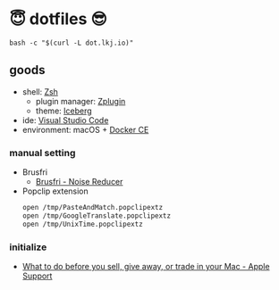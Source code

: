 :innocent: dotfiles :sunglasses:
========

```
bash -c "$(curl -L dot.lkj.io)"
```

## goods

- shell: [Zsh](http://www.zsh.org/)
  - plugin manager: [Zplugin](https://github.com/zdharma/zplugin)
  - theme: [Iceberg](https://cocopon.github.io/iceberg.vim/)
- ide: [Visual Studio Code](https://code.visualstudio.com/)
- environment: macOS + [Docker CE](https://github.com/docker/docker-ce)

### manual setting

- Brusfri
  - [Brusfri - Noise Reducer](https://klevgrand.com/products/brusfri)
- Popclip extension
  ```sh
  open /tmp/PasteAndMatch.popclipextz
  open /tmp/GoogleTranslate.popclipextz
  open /tmp/UnixTime.popclipextz
  ```

### initialize

- [What to do before you sell, give away, or trade in your Mac \- Apple Support](https://support.apple.com/en-us/HT201065)
